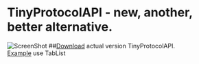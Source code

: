 # TinyProtocolAPI - new, another, better alternative.
![ScreenShot](http://i.imgur.com/Wr2ROvn.png)
##[Download](https://www.dropbox.com/s/b73onhy0b4e62if/TinyProtocolAPi.jar?dl=0) actual version TinyProtocolAPI.<br /> [Example](https://github.com/Zahusek/TinyProtocolAPI/blob/master/example/tab/Main.java) use TabList
